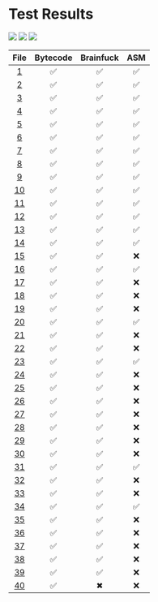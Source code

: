 # Test Results
[![](https://img.shields.io/badge/Passing-249-brightgreen?style=plastic])](#) [![](https://img.shields.io/badge/Failing-21-red?style=plastic])](#) [![](https://img.shields.io/badge/Skipped-31-silver?style=plastic])](#)

| File | Bytecode | Brainfuck | ASM |
|:----:|:--------:|:---------:|:---:|
| [1](https://github.com/BBpezsgo/Interpreter/blob/master/TestFiles/01.bbc) | ✅ | ✅ | ✅ |
| [2](https://github.com/BBpezsgo/Interpreter/blob/master/TestFiles/02.bbc) | ✅ | ✅ | ✅ |
| [3](https://github.com/BBpezsgo/Interpreter/blob/master/TestFiles/03.bbc) | ✅ | ✅ | ✅ |
| [4](https://github.com/BBpezsgo/Interpreter/blob/master/TestFiles/04.bbc) | ✅ | ✅ | ✅ |
| [5](https://github.com/BBpezsgo/Interpreter/blob/master/TestFiles/05.bbc) | ✅ | ✅ | ✅ |
| [6](https://github.com/BBpezsgo/Interpreter/blob/master/TestFiles/06.bbc) | ✅ | ✅ | ✅ |
| [7](https://github.com/BBpezsgo/Interpreter/blob/master/TestFiles/07.bbc) | ✅ | ✅ | ✅ |
| [8](https://github.com/BBpezsgo/Interpreter/blob/master/TestFiles/08.bbc) | ✅ | ✅ | ✅ |
| [9](https://github.com/BBpezsgo/Interpreter/blob/master/TestFiles/09.bbc) | ✅ | ✅ | ✅ |
| [10](https://github.com/BBpezsgo/Interpreter/blob/master/TestFiles/10.bbc) | ✅ | ✅ | ✅ |
| [11](https://github.com/BBpezsgo/Interpreter/blob/master/TestFiles/11.bbc) | ✅ | ✅ | ✅ |
| [12](https://github.com/BBpezsgo/Interpreter/blob/master/TestFiles/12.bbc) | ✅ | ✅ | ✅ |
| [13](https://github.com/BBpezsgo/Interpreter/blob/master/TestFiles/13.bbc) | ✅ | ✅ | ✅ |
| [14](https://github.com/BBpezsgo/Interpreter/blob/master/TestFiles/14.bbc) | ✅ | ✅ | ✅ |
| [15](https://github.com/BBpezsgo/Interpreter/blob/master/TestFiles/15.bbc) | ✅ | ✅ | ❌ |
| [16](https://github.com/BBpezsgo/Interpreter/blob/master/TestFiles/16.bbc) | ✅ | ✅ | ✅ |
| [17](https://github.com/BBpezsgo/Interpreter/blob/master/TestFiles/17.bbc) | ✅ | ✅ | ❌ |
| [18](https://github.com/BBpezsgo/Interpreter/blob/master/TestFiles/18.bbc) | ✅ | ✅ | ❌ |
| [19](https://github.com/BBpezsgo/Interpreter/blob/master/TestFiles/19.bbc) | ✅ | ✅ | ❌ |
| [20](https://github.com/BBpezsgo/Interpreter/blob/master/TestFiles/20.bbc) | ✅ | ✅ | ✅ |
| [21](https://github.com/BBpezsgo/Interpreter/blob/master/TestFiles/21.bbc) | ✅ | ✅ | ❌ |
| [22](https://github.com/BBpezsgo/Interpreter/blob/master/TestFiles/22.bbc) | ✅ | ✅ | ❌ |
| [23](https://github.com/BBpezsgo/Interpreter/blob/master/TestFiles/23.bbc) | ✅ | ✅ | ✅ |
| [24](https://github.com/BBpezsgo/Interpreter/blob/master/TestFiles/24.bbc) | ✅ | ✅ | ❌ |
| [25](https://github.com/BBpezsgo/Interpreter/blob/master/TestFiles/25.bbc) | ✅ | ✅ | ❌ |
| [26](https://github.com/BBpezsgo/Interpreter/blob/master/TestFiles/26.bbc) | ✅ | ✅ | ❌ |
| [27](https://github.com/BBpezsgo/Interpreter/blob/master/TestFiles/27.bbc) | ✅ | ✅ | ❌ |
| [28](https://github.com/BBpezsgo/Interpreter/blob/master/TestFiles/28.bbc) | ✅ | ✅ | ❌ |
| [29](https://github.com/BBpezsgo/Interpreter/blob/master/TestFiles/29.bbc) | ✅ | ✅ | ❌ |
| [30](https://github.com/BBpezsgo/Interpreter/blob/master/TestFiles/30.bbc) | ✅ | ✅ | ❌ |
| [31](https://github.com/BBpezsgo/Interpreter/blob/master/TestFiles/31.bbc) | ✅ | ✅ | ✅ |
| [32](https://github.com/BBpezsgo/Interpreter/blob/master/TestFiles/32.bbc) | ✅ | ✅ | ❌ |
| [33](https://github.com/BBpezsgo/Interpreter/blob/master/TestFiles/33.bbc) | ✅ | ✅ | ❌ |
| [34](https://github.com/BBpezsgo/Interpreter/blob/master/TestFiles/34.bbc) | ✅ | ✅ | ✅ |
| [35](https://github.com/BBpezsgo/Interpreter/blob/master/TestFiles/35.bbc) | ✅ | ✅ | ❌ |
| [36](https://github.com/BBpezsgo/Interpreter/blob/master/TestFiles/36.bbc) | ✅ | ✅ | ❌ |
| [37](https://github.com/BBpezsgo/Interpreter/blob/master/TestFiles/37.bbc) | ✅ | ✅ | ❌ |
| [38](https://github.com/BBpezsgo/Interpreter/blob/master/TestFiles/38.bbc) | ✅ | ✅ | ❌ |
| [39](https://github.com/BBpezsgo/Interpreter/blob/master/TestFiles/39.bbc) | ✅ | ✅ | ❌ |
| [40](https://github.com/BBpezsgo/Interpreter/blob/master/TestFiles/40.bbc) | ✅ | ✖ | ❌ |
